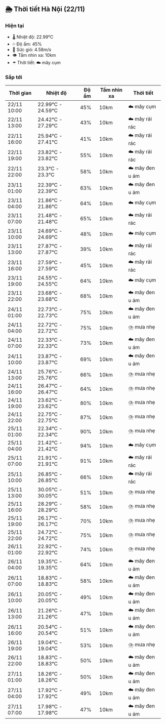 ## 🌦️ Thời tiết Hà Nội (22/11)

### Hiện tại

- 🌡️ Nhiệt độ: 22.99℃
- 💦 Độ ẩm: 45%
- 💨 Sức gió: 4.58m/s
- 👁️ Tầm nhìn xa: 10km
- ☂️ Thời tiết: ☁️ mây cụm

### Sắp tới

| Thời gian | Nhiệt độ | Độ ẩm | Tầm nhìn xa | Thời tiết |
| --- | --- | --- | --- | --- |
| 22/11 10:00 | 22.99℃ - 24.59℃ | 45% | 10km | ☁️ mây cụm |
| 22/11 13:00 | 24.42℃ - 27.29℃ | 43% | 10km | ☁️ mây rải rác |
| 22/11 16:00 | 25.94℃ - 27.41℃ | 41% | 10km | ☁️ mây rải rác |
| 22/11 19:00 | 23.82℃ - 23.82℃ | 55% | 10km | ☁️ mây rải rác |
| 22/11 22:00 | 23.3℃ - 23.3℃ | 58% | 10km | ☁️ mây đen u ám |
| 23/11 01:00 | 22.39℃ - 22.39℃ | 63% | 10km | ☁️ mây đen u ám |
| 23/11 04:00 | 21.86℃ - 21.86℃ | 64% | 10km | ☁️ mây cụm |
| 23/11 07:00 | 21.48℃ - 21.48℃ | 65% | 10km | ☁️ mây rải rác |
| 23/11 10:00 | 24.69℃ - 24.69℃ | 48% | 10km | ☁️ mây cụm |
| 23/11 13:00 | 27.87℃ - 27.87℃ | 39% | 10km | ☁️ mây rải rác |
| 23/11 16:00 | 27.59℃ - 27.59℃ | 45% | 10km | ☁️ mây rải rác |
| 23/11 19:00 | 24.55℃ - 24.55℃ | 64% | 10km | ☁️ mây cụm |
| 23/11 22:00 | 23.68℃ - 23.68℃ | 68% | 10km | ☁️ mây đen u ám |
| 24/11 01:00 | 22.73℃ - 22.73℃ | 75% | 10km | ☁️ mây đen u ám |
| 24/11 04:00 | 22.72℃ - 22.72℃ | 75% | 10km | ⛈️ mưa nhẹ |
| 24/11 07:00 | 22.33℃ - 22.33℃ | 73% | 10km | ☁️ mây đen u ám |
| 24/11 10:00 | 23.87℃ - 23.87℃ | 69% | 10km | ☁️ mây đen u ám |
| 24/11 13:00 | 25.76℃ - 25.76℃ | 66% | 10km | ⛈️ mưa nhẹ |
| 24/11 16:00 | 26.47℃ - 26.47℃ | 64% | 10km | ⛈️ mưa nhẹ |
| 24/11 19:00 | 23.62℃ - 23.62℃ | 80% | 10km | ⛈️ mưa nhẹ |
| 24/11 22:00 | 22.75℃ - 22.75℃ | 87% | 10km | ⛈️ mưa nhẹ |
| 25/11 01:00 | 22.34℃ - 22.34℃ | 90% | 10km | ⛈️ mưa nhẹ |
| 25/11 04:00 | 21.42℃ - 21.42℃ | 94% | 10km | ☁️ mây cụm |
| 25/11 07:00 | 21.91℃ - 21.91℃ | 91% | 10km | ☁️ mây rải rác |
| 25/11 10:00 | 26.85℃ - 26.85℃ | 66% | 10km | ☁️ mây rải rác |
| 25/11 13:00 | 30.05℃ - 30.05℃ | 51% | 10km | ⛈️ mưa nhẹ |
| 25/11 16:00 | 28.29℃ - 28.29℃ | 58% | 10km | ⛈️ mưa nhẹ |
| 25/11 19:00 | 26.17℃ - 26.17℃ | 70% | 10km | ⛈️ mưa nhẹ |
| 25/11 22:00 | 24.72℃ - 24.72℃ | 75% | 10km | ⛈️ mưa nhẹ |
| 26/11 01:00 | 22.92℃ - 22.92℃ | 74% | 10km | ⛈️ mưa nhẹ |
| 26/11 04:00 | 19.35℃ - 19.35℃ | 64% | 10km | ☁️ mây đen u ám |
| 26/11 07:00 | 18.83℃ - 18.83℃ | 58% | 10km | ☁️ mây đen u ám |
| 26/11 10:00 | 20.05℃ - 20.05℃ | 49% | 10km | ☁️ mây đen u ám |
| 26/11 13:00 | 21.26℃ - 21.26℃ | 47% | 10km | ☁️ mây đen u ám |
| 26/11 16:00 | 20.54℃ - 20.54℃ | 51% | 10km | ☁️ mây đen u ám |
| 26/11 19:00 | 19.04℃ - 19.04℃ | 53% | 10km | ⛈️ mưa nhẹ |
| 26/11 22:00 | 18.83℃ - 18.83℃ | 50% | 10km | ☁️ mây đen u ám |
| 27/11 01:00 | 18.26℃ - 18.26℃ | 50% | 10km | ☁️ mây đen u ám |
| 27/11 04:00 | 17.92℃ - 17.92℃ | 49% | 10km | ☁️ mây đen u ám |
| 27/11 07:00 | 17.98℃ - 17.98℃ | 47% | 10km | ☁️ mây đen u ám |
